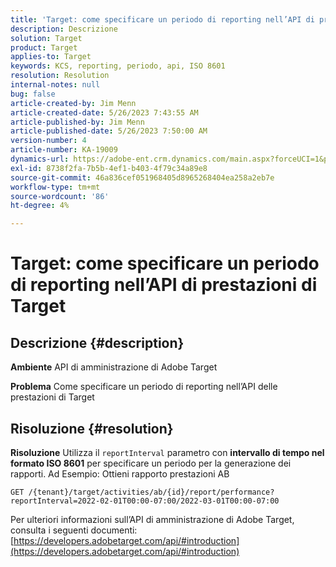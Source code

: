 ```yaml
---
title: 'Target: come specificare un periodo di reporting nell’API di prestazioni di Target'
description: Descrizione
solution: Target
product: Target
applies-to: Target
keywords: KCS, reporting, periodo, api, ISO 8601
resolution: Resolution
internal-notes: null
bug: false
article-created-by: Jim Menn
article-created-date: 5/26/2023 7:43:55 AM
article-published-by: Jim Menn
article-published-date: 5/26/2023 7:50:00 AM
version-number: 4
article-number: KA-19009
dynamics-url: https://adobe-ent.crm.dynamics.com/main.aspx?forceUCI=1&pagetype=entityrecord&etn=knowledgearticle&id=1fa2f70f-99fb-ed11-8849-6045bd006e5a
exl-id: 8738f2fa-7b5b-4ef1-b403-4f79c34a89e8
source-git-commit: 46a836cef051968405d8965268404ea258a2eb7e
workflow-type: tm+mt
source-wordcount: '86'
ht-degree: 4%

---
```


# Target: come specificare un periodo di reporting nell’API di prestazioni di Target

## Descrizione {#description}


<b>Ambiente</b>
API di amministrazione di Adobe Target

<b>Problema</b>
Come specificare un periodo di reporting nell’API delle prestazioni di Target


## Risoluzione {#resolution}


<b>Risoluzione</b>
Utilizza il `reportInterval` parametro con <b>intervallo di tempo nel formato ISO 8601</b> per specificare un periodo per la generazione dei rapporti.
Ad Esempio: Ottieni rapporto prestazioni AB

`GET /{tenant}/target/activities/ab/{id}/report/performance?reportInterval=2022-02-01T00:00-07:00/2022-03-01T00:00-07:00`

Per ulteriori informazioni sull’API di amministrazione di Adobe Target, consulta i seguenti documenti:
[https://developers.adobetarget.com/api/#introduction](https://developers.adobetarget.com/api/#introduction)
